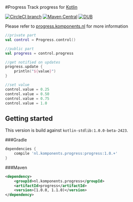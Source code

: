 #Progress
Track progress for [Kotlin](http://kotlinlang.org)

[![CircleCI branch](https://img.shields.io/circleci/project/mplatvoet/progress/master.svg)](https://circleci.com/gh/mplatvoet/progress/tree/master) [![Maven Central](https://img.shields.io/maven-central/v/nl.komponents.progress/progress.svg)](http://search.maven.org/#browse%7C-300825966) [![DUB](https://img.shields.io/dub/l/vibe-d.svg)](https://github.com/mplatvoet/progress/blob/master/LICENSE)

Please refer to [progress.komponents.nl](http://progress.komponents.nl) for more information

```kt
//private part
val control = Progress.control()

//public part
val progress = control.progress

//get notified on updates
progress.update {
	println("${value}")
}

//set value
control.value = 0.25
control.value = 0.50
control.value = 0.75
control.value = 1.0
```

## Getting started
This version is build against `kotlin-stdlib:1.0.0-beta-2423`.

###Gradle
```groovy
dependencies {
    compile 'nl.komponents.progress:progress:1.0.+'
}
```

###Maven
```xml
<dependency>
	<groupId>nl.komponents.progress</groupId>
	<artifactId>progress</artifactId>
	<version>[1.0.0, 1.1.0)</version>
</dependency>
```